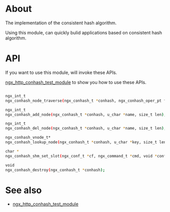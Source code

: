 About
========

The implementation of the consistent hash algorithm.

Using this module, can quickly bulid applications based on consistent hash algorithm.


API
========

If you want to use this module, will invoke these APIs.

[ngx_http_conhash_test_module][] to show you how to use these APIs.

```bash

ngx_int_t 
ngx_conhash_node_traverse(ngx_conhash_t *conhash, ngx_conhash_oper_pt func, void *data);

ngx_int_t 
ngx_conhash_add_node(ngx_conhash_t *conhash, u_char *name, size_t len);

ngx_int_t 
ngx_conhash_del_node(ngx_conhash_t *conhash, u_char *name, size_t len);

ngx_conhash_vnode_t* 
ngx_conhash_lookup_node(ngx_conhash_t *conhash, u_char *key, size_t len);

char *
ngx_conhash_shm_set_slot(ngx_conf_t *cf, ngx_command_t *cmd, void *conf);

void 
ngx_conhash_destroy(ngx_conhash_t *conhash);

```

See also
========
* [ngx_http_conhash_test_module][]

[ngx_http_conhash_test_module]: https://github.com/agile6v/ngx_http_conhash_test_module

